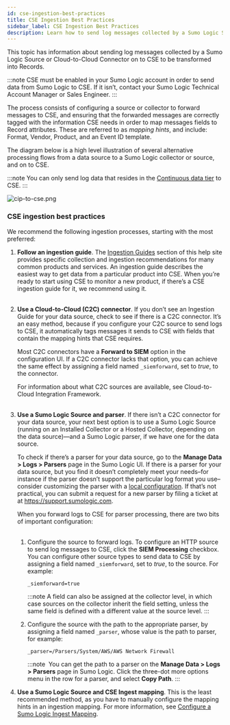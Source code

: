 ```yaml
---
id: cse-ingestion-best-practices
title: CSE Ingestion Best Practices
sidebar_label: CSE Ingestion Best Practices
description: Learn how to send log messages collected by a Sumo Logic Source or Cloud-to-Cloud Connector on to CSE to be transformed into Records.
---
```


This topic has information about sending log messages collected by a Sumo Logic Source or Cloud-to-Cloud Connector on to CSE to be transformed into Records. 

:::note
CSE must be enabled in your Sumo Logic account in order to send data from Sumo Logic to CSE. If it isn’t, contact your Sumo Logic Technical Account Manager or Sales Engineer.
:::

The process consists of configuring a source or collector to forward messages to CSE, and ensuring that the forwarded messages are correctly tagged with the information CSE needs in order to map messages fields to Record attributes. These are referred to as *mapping hints*, and include: Format, Vendor, Product, and an Event ID template.

The diagram below is a high level illustration of several alternative processing flows from a data source to a Sumo Logic collector or source, and on to CSE. 

:::note
You can only send log data that resides in the [Continuous data tier](docs/manage/partitions-data-tiers/data-tiers.md) to CSE.
:::

![cip-to-cse.png](/img/cse/cip-to-cse.png)

### CSE ingestion best practices

We recommend the following ingestion processes, starting with the most preferred:

1. **Follow an ingestion guide**. The [Ingestion Guides](/docs/cse/ingestion) section of this help site provides specific collection and ingestion recommendations for many common products and services. An ingestion guide describes the easiest way to get data from a particular product into CSE. When you’re ready to start using CSE to monitor a new product, if there’s a CSE ingestion guide for it, we recommend using it.   
     
1. **Use a Cloud-to-Cloud (C2C) connector**. If you don’t see an Ingestion Guide for your data source, check to see if there is a C2C connector. It’s an easy method, because if you configure your C2C source to send logs to CSE, it automatically tags messages it sends to CSE with fields that contain the mapping hints that CSE requires.   

    Most C2C connectors have a **Forward to SIEM** option in the configuration UI. If a C2C connector lacks that option, you can achieve the same effect by assigning a field named `_siemforward`, set to *true*, to the connector.  

    For information about what C2C sources are available, see Cloud-to-Cloud Integration Framework.  
     
1. **Use a Sumo Logic Source and parser**. If there isn’t a C2C connector for your data source, your next best option is to use a Sumo Logic Source (running on an Installed Collector or a Hosted Collector, depending on the data source)—and a Sumo Logic parser, if we have one for the data source.   

    To check if there’s a parser for your data source, go to the **Manage Data \> Logs \> Parsers** page in the Sumo Logic UI. If there is a parser for your data source, but you find it doesn’t completely meet your needs–for instance if the parser doesn’t support the particular log format you use–consider customizing the parser with a [local configuration](../schema/parser-editor.md). If
    that’s not practical, you can submit a request for a new parser by filing a ticket at at https://support.sumologic.com.  

    When you forward logs to CSE for parser processing, there are two bits of important configuration:  
     
    1. Configure the source to forward logs. To configure an HTTP source to send log messages to CSE, click the **SIEM Processing** checkbox. You can configure other source types to send data to CSE by assigning a field named `_siemforward`, set to *true*, to the source. For example:  

        `_siemforward=true`


        :::note
        A field can also be assigned at the collector level, in which case sources on the collector inherit the field setting, unless the same field is defined with a different value at the source level.
        :::

    2. Configure the source with the path to the appropriate parser, by assigning a field named `_parser`, whose value is the path to parser, for example:  

        `_parser=/Parsers/System/AWS/AWS Network Firewall`  

        :::note 
        You can get the path to a parser on the **Manage Data \> Logs \> Parsers** page in Sumo Logic. Click the three-dot more options menu in the row for a parser, and select **Copy Path**.
        :::

1. **Use a Sumo Logic Source and CSE Ingest mapping**. This is the least recommended method, as you have to manually configure the mapping hints in an ingestion mapping. For more information, see [Configure a Sumo Logic Ingest Mapping](sumo-logic-ingest-mapping.md).
